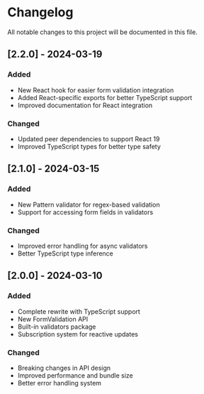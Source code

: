 # Changelog

All notable changes to this project will be documented in this file.

## [2.2.0] - 2024-03-19

### Added

- New React hook for easier form validation integration
- Added React-specific exports for better TypeScript support
- Improved documentation for React integration

### Changed

- Updated peer dependencies to support React 19
- Improved TypeScript types for better type safety

## [2.1.0] - 2024-03-15

### Added

- New Pattern validator for regex-based validation
- Support for accessing form fields in validators

### Changed

- Improved error handling for async validators
- Better TypeScript type inference

## [2.0.0] - 2024-03-10

### Added

- Complete rewrite with TypeScript support
- New FormValidation API
- Built-in validators package
- Subscription system for reactive updates

### Changed

- Breaking changes in API design
- Improved performance and bundle size
- Better error handling system
